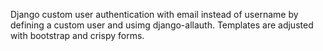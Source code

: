 Django custom user authentication with email instead of username by defining a  custom user and usimg django-allauth. Templates are adjusted with bootstrap and crispy forms.
